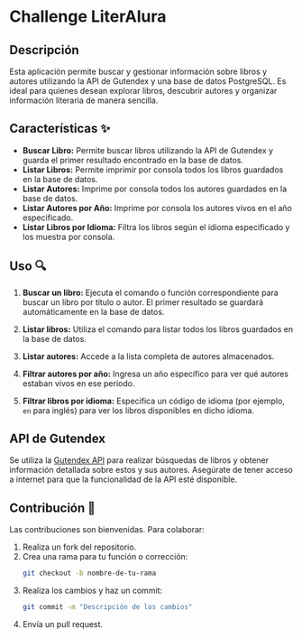 # Challenge LiterAlura

## Descripción

Esta aplicación permite buscar y gestionar información sobre libros y autores utilizando la API de Gutendex y una base de datos PostgreSQL. Es ideal para quienes desean explorar libros, descubrir autores y organizar información literaria de manera sencilla.

## Características ✨

- **Buscar Libro:** Permite buscar libros utilizando la API de Gutendex y guarda el primer resultado encontrado en la base de datos.
- **Listar Libros:** Permite imprimir por consola todos los libros guardados en la base de datos.
- **Listar Autores:** Imprime por consola todos los autores guardados en la base de datos.
- **Listar Autores por Año:** Imprime por consola los autores vivos en el año especificado.
- **Listar Libros por Idioma:** Filtra los libros según el idioma especificado y los muestra por consola.

## Uso 🔍

1. **Buscar un libro:** Ejecuta el comando o función correspondiente para buscar un libro por título o autor. El primer resultado se guardará automáticamente en la base de datos.

2. **Listar libros:** Utiliza el comando para listar todos los libros guardados en la base de datos.

3. **Listar autores:** Accede a la lista completa de autores almacenados.

4. **Filtrar autores por año:** Ingresa un año específico para ver qué autores estaban vivos en ese periodo.

5. **Filtrar libros por idioma:** Especifica un código de idioma (por ejemplo, `en` para inglés) para ver los libros disponibles en dicho idioma.

## API de Gutendex

Se utiliza la [Gutendex API](https://gutendex.com/) para realizar búsquedas de libros y obtener información detallada sobre estos y sus autores. Asegúrate de tener acceso a internet para que la funcionalidad de la API esté disponible.

## Contribución 🚀

Las contribuciones son bienvenidas. Para colaborar:

1. Realiza un fork del repositorio.
2. Crea una rama para tu función o corrección:
   ```bash
   git checkout -b nombre-de-tu-rama
   ```
3. Realiza los cambios y haz un commit:
   ```bash
   git commit -m "Descripción de los cambios"
   ```
4. Envía un pull request.


